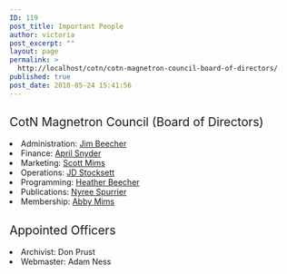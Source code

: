```yaml
---
ID: 119
post_title: Important People
author: victoria
post_excerpt: ""
layout: page
permalink: >
  http://localhost/cotn/cotn-magnetron-council-board-of-directors/
published: true
post_date: 2018-05-24 15:41:56
---
```

## <span style="font-weight: 400;">CotN Magnetron Council (Board of Directors)</span>

<li style="font-weight: 400;">
  <span style="font-weight: 400;">Administration: </span><a href="mailto:cotnosticket@gmail.com?Subject=Attn: Administration"><span style="font-weight: 400;">Jim Beecher</span></a>
</li>
<li style="font-weight: 400;">
  <span style="font-weight: 400;">Finance: </span><a href="mailto:cotnosticket@gmail.com?Subject=Attn: Finance"><span style="font-weight: 400;">April Snyder</span></a>
</li>
<li style="font-weight: 400;">
  <span style="font-weight: 400;">Marketing: </span><a href="mailto:cotnosticket@gmail.com?Subject=Attn: Marketing"><span style="font-weight: 400;">Scott Mims</span></a>
</li>
<li style="font-weight: 400;">
  <span style="font-weight: 400;">Operations: </span><a href="mailto:cotnosticket@gmail.com?Subject=Attn: Operations"><span style="font-weight: 400;">JD Stocksett</span></a>
</li>
<li style="font-weight: 400;">
  <span style="font-weight: 400;">Programming: </span><a href="mailto:cotnosticket@gmail.com?Subject=Attn: Programming"><span style="font-weight: 400;">Heather Beecher</span></a>
</li>
<li style="font-weight: 400;">
  <span style="font-weight: 400;">Publications: </span><a href="mailto:cotnosticket@gmail.com?Subject=Attn: Publications"><span style="font-weight: 400;">Nyree Spurrier</span></a>
</li>
<li style="font-weight: 400;">
  <span style="font-weight: 400;">Membership: </span><a href="mailto:cotnosticket@gmail.com?Subject=Attn: Membership"><span style="font-weight: 400;">Abby Mims</span></a>
</li>

## <span style="font-weight: 400;">Appointed Officers</span>

<li style="font-weight: 400;">
  <span style="font-weight: 400;">Archivist: Don Prust</span>
</li>
<li style="font-weight: 400;">
  <span style="font-weight: 400;">Webmaster: Adam Ness</span>
</li>